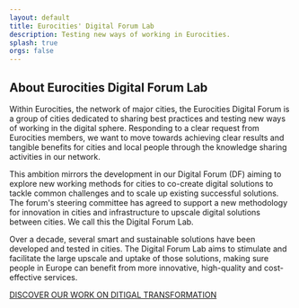```yaml
---
layout: default
title: Eurocities' Digital Forum Lab
description: Testing new ways of working in Eurocities.
splash: true
orgs: false
---
```

## About Eurocities Digital Forum Lab

Within Eurocities, the network of major cities, the Eurocities Digital Forum is a group of
cities dedicated to sharing best practices and testing new ways of working in the digital
sphere. Responding to a clear request from Eurocities members, we want to move towards achieving clear results and tangible benefits for cities and local people through the knowledge sharing activities in our network.

This ambition mirrors the development in our Digital Forum (DF) aiming to explore new working methods for cities to co-create digital solutions to tackle common challenges and to scale up existing successful solutions. The forum's steering committee has agreed to support a new methodology for innovation in cities and infrastructure to upscale digital solutions between cities. We call this the Digital Forum Lab.

Over a decade, several smart and sustainable solutions have been developed and tested in cities. The Digital Forum Lab aims to stimulate and facilitate the large upscale and uptake of those solutions, making sure people in Europe can benefit from more innovative, high-quality and cost-effective services.

<!-- <a href="https://eurocities.eu/about-us/" class="btn display-inline-block mb4">VISIT THE EUROCITIES WEBSITE</a> -->

<a href="https://eurocities.eu/goals/smart-cities-digital-transformation/" class="btn display-inline-block mb4">DISCOVER OUR WORK ON DITIGAL TRANSFORMATION</a>